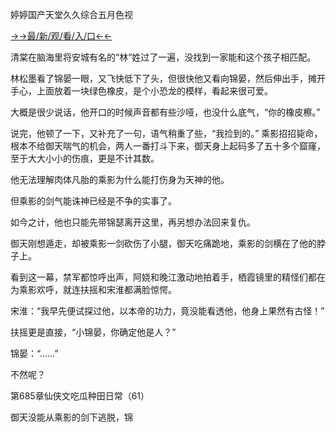 婷婷国产天堂久久综合五月色视


<a href="https://2ndjcj11.kesang6to.com?https://github.com">→→最/新/观/看/入/口←←</a>


清棠在脑海里将安城有名的“林”姓过了一遍，没找到一家能和这个孩子相匹配。

林松墨看了锦晏一眼，又飞快低下了头，但很快他又看向锦晏，然后伸出手，摊开手心，上面放着一块绿色橡皮，是个小恐龙的模样，看起来很可爱。

大概是很少说话，他开口的时候声音都有些沙哑，也没什么底气，“你的橡皮檫。”

说完，他顿了一下，又补充了一句，语气稍重了些，“我捡到的。”
乘影招招毙命，根本不给御天喘气的机会，两人一番打斗下来，御天身上起码多了五十多个窟窿，至于大大小小的伤痕，更是不计其数。

他无法理解肉体凡胎的乘影为什么能打伤身为天神的他。

但乘影的剑气能诛神已经是不争的实事了。

如今之计，他也只能先带锦瑟离开这里，再另想办法回来复仇。

御天刚想遁走，却被乘影一剑砍伤了小腿，御天吃痛跪地，乘影的剑横在了他的脖子上。

看到这一幕，禁军都惊呼出声，阿娆和晚江激动地拍着手，栖霞镜里的精怪们都在为乘影欢呼，就连扶摇和宋淮都满脸惊愕。

宋淮：“我早先便试探过他，以本帝的功力，竟没能看透他，他身上果然有古怪！”

扶摇更是直接，“小锦晏，你确定他是人？”

锦晏：“……”

不然呢？

第685章仙侠文吃瓜种田日常（61）

御天没能从乘影的剑下逃脱，锦
